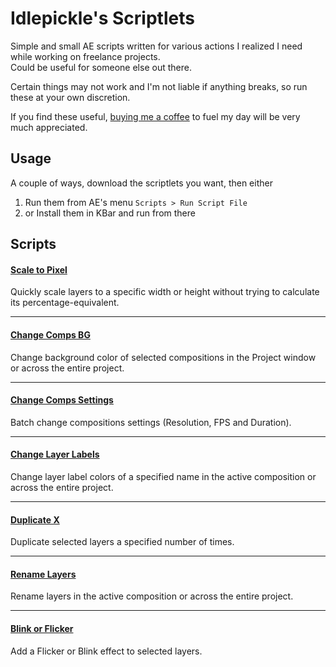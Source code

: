 # Idlepickle's Scriptlets

Simple and small AE scripts written for various actions I realized I need while working on freelance projects.  
Could be useful for someone else out there.  

Certain things may not work and I'm not liable if anything breaks, so run these at your own discretion.  

If you find these useful, [buying me a coffee](https://buymeacoffee.com/coffeeguzzler) to fuel my day will be very much appreciated.

## Usage

A couple of ways, download the scriptlets you want, then either  

1. Run them from AE's menu `Scripts > Run Script File`
2. or Install them in KBar and run from there

## Scripts


#### [Scale to Pixel](https://github.com/idlepickle/idp_Scriptlets/blob/main/Scale%20To%20Pixel.jsx)
Quickly scale layers to a specific width or height without trying to calculate its percentage-equivalent.

---

#### [Change Comps BG](https://github.com/idlepickle/idp_Scriptlets/blob/main/Change%20Comps%20BG.jsx)
Change background color of selected compositions in the Project window or across the entire project.

---

#### [Change Comps Settings](https://github.com/idlepickle/idp_Scriptlets/blob/main/Batch%20Comp%20Settings.jsx)
Batch change compositions settings (Resolution, FPS and Duration).

---

#### [Change Layer Labels](https://github.com/idlepickle/idp_Scriptlets/blob/main/Change%20Layer%20Labels.jsx)
Change layer label colors of a specified name in the active composition or across the entire project.

---

#### [Duplicate X](https://github.com/idlepickle/idp_Scriptlets/blob/main/Duplicate%20X.jsx)
Duplicate selected layers a specified number of times.

---

#### [Rename Layers](https://github.com/idlepickle/idp_Scriptlets/blob/main/Rename%20Layers.jsx)
Rename layers in the active composition or across the entire project.

---

#### [Blink or Flicker](https://github.com/idlepickle/idp_Scriptlets/blob/main/Blink%20or%20Flicker.jsx)
Add a Flicker or Blink effect to selected layers.

